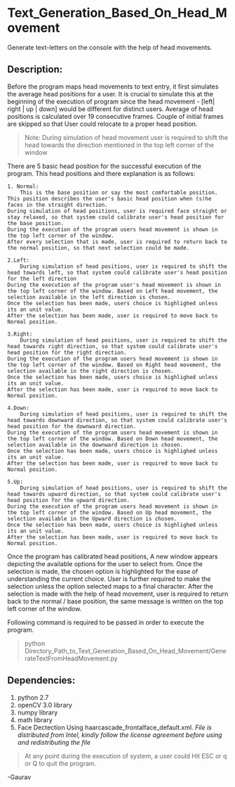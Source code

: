 # Text_Generation_Based_On_Head_Movement

Generate text-letters on the console with the help of head movements.

## Description:

Before the program maps head movements to text entry, it first simulates the average head positions for a user. 
It is crucial to simulate this at the beginning of the execution of program since the head movement - [left| right | up | down] would be different for distinct users.
Average of head positions is calculated over 19 consecutive frames. Couple of initial frames are skipped so that User could relocate to a proper head position. 
>Note: During simulation of head movement user is required to shift the head towards the direction mentioned in the top left corner of the  window 

There are 5 basic head position for the successful execution of the program. This head positions and there explanation is as follows:
```
1. Normal: 
    This is the base position or say the most comfortable position. This position describes the user's basic head position when (s)he faces in the straight direction.
During simulation of head positions, user is required face straight or stay relaxed, so that system could calibrate user's head position for the base position.
During the execution of the program users head movement is shown in the top left corner of the window. 
After every selection that is made, user is required to return back to the normal position, so that next selection could be made.

2.Left: 
    During simulation of head positions, user is required to shift the head towards left, so that system could calibrate user's head position for the left direction
During the execution of the program user's head movement is shown in the top left corner of the window. Based on Left head movement, the selection available in the left direction is chosen. 
Once the selection has been made, users choice is highlighed unless its an unit value.  
After the selection has been made, user is required to move back to Normal position.

3.Right: 
    During simulation of head positions, user is required to shift the head towards right direction, so that system could calibrate user's head position for the right direction.
During the execution of the program users head movement is shown in the top left corner of the window. Based on Right head movement, the selection available in the right direction is chosen.  
Once the selection has been made, users choice is highlighed unless its an unit value.  
After the selection has been made, user is required to move back to Normal position.

4.Down: 
    During simulation of head positions, user is required to shift the head towards downward direction, so that system could calibrate user's head position for the downward direction.
During the execution of the program users head movement is shown in the top left corner of the window. Based on Down head movement, the selection available in the downward direction is chosen.  
Once the selection has been made, users choice is highlighed unless its an unit value.  
After the selection has been made, user is required to move back to Normal position.

5.Up: 
    During simulation of head positions, user is required to shift the head towards upward direction, so that system could calibrate user's head position for the upward direction.
During the execution of the program users head movement is shown in the top left corner of the window. Based on Up head movement, the selection available in the Upward direction is chosen.  
Once the selection has been made, users choice is highlighed unless its an unit value.  
After the selection has been made, user is required to move back to Normal position.

```
Once the program has calibrated head positions, A new window appears depicting the available options for the user to select from. Once the selection is made, the chosen option is highlighted for the ease of understanding the current choice. User is further required to make the selection unless the option selected maps to a final character. 
After the selection is made with the help of head movement, user is required to return back to the normal / base position, the same message is written on the top left corner of the window. 

Following command is required to be passed in order to execute the program.
>python Directory_Path_to_Text_Generation_Based_On_Head_Movement/GenerateTextFromHeadMovement.py

## Dependencies:
1. python 2.7
2. openCV 3.0 library
3. numpy library
4. math library
5. Face Dectection Using haarcascade_frontalface_default.xml. _File is distributed from Intel, kindly follow the license agreement before using and redistributing the file_

>At any point during the execution of system, a user could Hit ESC or q or Q to quit the program.


-Gaurav